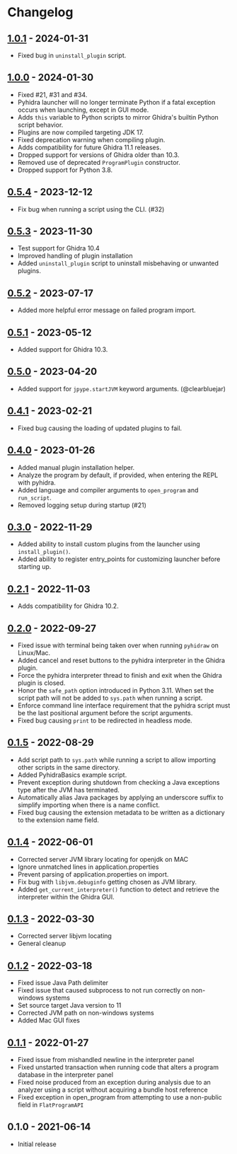 # Changelog

## [1.0.1] - 2024-01-31
- Fixed bug in `uninstall_plugin` script.

## [1.0.0] - 2024-01-30
- Fixed #21, #31 and #34.
- Pyhidra launcher will no longer terminate Python if a fatal exception occurs when launching, except in GUI mode.
- Adds `this` variable to Python scripts to mirror Ghidra's builtin Python script behavior.
- Plugins are now compiled targeting JDK 17.
- Fixed deprecation warning when compiling plugin.
- Adds compatibility for future Ghidra 11.1 releases.
- Dropped support for versions of Ghidra older than 10.3.
- Removed use of deprecated `ProgramPlugin` constructor.
- Dropped support for Python 3.8.

## [0.5.4] - 2023-12-12
- Fix bug when running a script using the CLI. (#32)

## [0.5.3] - 2023-11-30
- Test support for Ghidra 10.4
- Improved handling of plugin installation
- Added `uninstall_plugin` script to uninstall misbehaving or unwanted plugins.

## [0.5.2] - 2023-07-17
- Added more helpful error message on failed program import.

## [0.5.1] - 2023-05-12
- Added support for Ghidra 10.3.

## [0.5.0] - 2023-04-20
- Added support for `jpype.startJVM` keyword arguments. (@clearbluejar)

## [0.4.1] - 2023-02-21
- Fixed bug causing the loading of updated plugins to fail.

## [0.4.0] - 2023-01-26
- Added manual plugin installation helper.
- Analyze the program by default, if provided, when entering the REPL with pyhidra.
- Added language and compiler arguments to `open_program` and `run_script`.
- Removed logging setup during startup (#21)

## [0.3.0] - 2022-11-29
- Added ability to install custom plugins from the launcher using `install_plugin()`.
- Added ability to register entry_points for customizing launcher before starting up.

## [0.2.1] - 2022-11-03
- Adds compatibility for Ghidra 10.2.

## [0.2.0] - 2022-09-27
- Fixed issue with terminal being taken over when running `pyhidraw` on Linux/Mac.
- Added cancel and reset buttons to the pyhidra interpreter in the Ghidra plugin.
- Force the pyhidra interpreter thread to finish and exit when the Ghidra plugin is closed.
- Honor the `safe_path` option introduced in Python 3.11. When set the script path will not be added to `sys.path` when running a script.
- Enforce command line interface requirement that the pyhidra script must be the last positional argument before the script arguments.
- Fixed bug causing `print` to be redirected in headless mode.

## [0.1.5] - 2022-08-29
- Add script path to `sys.path` while running a script to allow importing other scripts in the same directory.
- Added PyhidraBasics example script.
- Prevent exception during shutdown from checking a Java exceptions type after the JVM has terminated.
- Automatically alias Java packages by applying an underscore suffix to simplify importing when there is a name conflict.
- Fixed bug causing the extension metadata to be written as a dictionary to the extension name field.

## [0.1.4] - 2022-06-01
- Corrected server JVM library locating for openjdk on MAC
- Ignore unmatched lines in application.properties
- Prevent parsing of application.properties on import.
- Fix bug with `libjvm.debuginfo` getting chosen as JVM library.
- Added `get_current_interpreter()` function to detect and retrieve the interpreter within the Ghidra GUI.

## [0.1.3] - 2022-03-30
- Corrected server libjvm locating
- General cleanup

## [0.1.2] - 2022-03-18
- Fixed issue Java Path delimiter
- Fixed issue that caused subprocess to not run correctly on non-windows systems
- Set source target Java version to 11
- Corrected JVM path on non-windows systems
- Added Mac GUI fixes

## [0.1.1] - 2022-01-27
- Fixed issue from mishandled newline in the interpreter panel
- Fixed unstarted transaction when running code that alters a program database in the interpreter panel
- Fixed noise produced from an exception during analysis due to an analyzer using a script without acquiring a bundle host reference
- Fixed exception in open_program from attempting to use a non-public field in `FlatProgramAPI`

## 0.1.0 - 2021-06-14
- Initial release

[Unreleased]: https://github.com/dod-cyber-crime-center/pyhidra/compare/1.0.1...HEAD
[1.0.1]: https://github.com/dod-cyber-crime-center/pyhidra/compare/1.0.0...1.0.1
[1.0.0]: https://github.com/dod-cyber-crime-center/pyhidra/compare/0.5.4...1.0.0
[0.5.4]: https://github.com/dod-cyber-crime-center/pyhidra/compare/0.5.3...0.5.4
[0.5.3]: https://github.com/dod-cyber-crime-center/pyhidra/compare/0.5.2...0.5.3
[0.5.2]: https://github.com/dod-cyber-crime-center/pyhidra/compare/0.5.1...0.5.2
[0.5.1]: https://github.com/dod-cyber-crime-center/pyhidra/compare/0.5.0...0.5.1
[0.5.0]: https://github.com/dod-cyber-crime-center/pyhidra/compare/0.4.1...0.5.0
[0.4.1]: https://github.com/dod-cyber-crime-center/pyhidra/compare/0.4.0...0.4.1
[0.4.0]: https://github.com/dod-cyber-crime-center/pyhidra/compare/0.3.0...0.4.0
[0.3.0]: https://github.com/dod-cyber-crime-center/pyhidra/compare/0.2.1...0.3.0
[0.2.1]: https://github.com/dod-cyber-crime-center/pyhidra/compare/0.2.0...0.2.1
[0.2.0]: https://github.com/dod-cyber-crime-center/pyhidra/compare/0.1.5...0.2.0
[0.1.5]: https://github.com/dod-cyber-crime-center/pyhidra/compare/0.1.4...0.1.5
[0.1.4]: https://github.com/dod-cyber-crime-center/pyhidra/compare/0.1.3...0.1.4
[0.1.3]: https://github.com/dod-cyber-crime-center/pyhidra/compare/0.1.2...0.1.3
[0.1.2]: https://github.com/dod-cyber-crime-center/pyhidra/compare/0.1.1...0.1.2
[0.1.1]: https://github.com/dod-cyber-crime-center/pyhidra/compare/0.1.0...0.1.1
